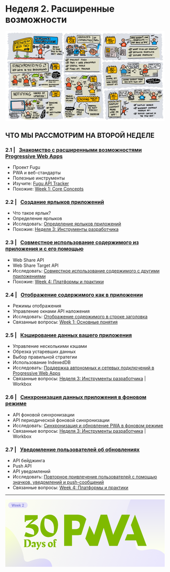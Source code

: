 # Неделя 2. Расширенные возможности

![Визуальное руководство по неделе расширенных возможностей](_media/week2-roadmap.png)

## ЧТО МЫ РАССМОТРИМ НА ВТОРОЙ НЕДЕЛЕ

### 2.1 | &nbsp; [Знакомство с расширенными возможностями Progressive Web Apps](01.md)

-   Проект Fugu
-   PWA и веб-стандарты
-   Полезные инструменты
-   Изучите: [Fugu API Tracker](https://fugu-tracker.web.app)
-   Похожие: [Week 1: Core Concepts](../core-concepts/index.md)

### 2.2 | &nbsp; [Создание ярлыков приложений](02.md)

-   Что такое ярлык?
-   Определение ярлыков
-   Исследовать: [Определение ярлыков приложений](https://docs.microsoft.com/en-us/microsoft-edge/progressive-web-apps-chromium/how-to/shortcuts)
-   Похожие: [Неделя 3: Инструменты разработчика](../dev-tools/index.md)

### 2.3 | &nbsp; [Совместное использование содержимого из приложения и с его помощью](03.md)

-   Web Share API
-   Web Share Target API
-   Исследовать: [Совместное использование содержимого с другими приложениями](https://docs.microsoft.com/en-us/microsoft-edge/progressive-web-apps-chromium/how-to/share)
-   Похожие: [Week 4: Платформы и практики](../platforms-practices/index.md)

### 2.4 | &nbsp; [Отображение содержимого как в приложении](04.md)

-   Режимы отображения
-   Управление окнами API наложения
-   Исследовать: [Отображение содержимого в строке заголовка](https://docs.microsoft.com/en-us/microsoft-edge/progressive-web-apps-chromium/how-to/window-controls-overlay)
-   Связанные вопросы: [Week 1: Основные понятия](../core-concepts/index.md)

### 2.5 | &nbsp; [Кэширование данных вашего приложения](05.md)

-   Управление несколькими кэшами
-   Обрезка устаревших данных
-   Выбор правильной стратегии
-   Использование IndexedDB
-   Исследовать: [Поддержка автономных и сетевых подключений в Progressive Web Apps](https://docs.microsoft.com/en-us/microsoft-edge/progressive-web-apps-chromium/how-to/offline)
-   Связанные вопросы: [Неделя 3: Инструменты разработчика](../dev-tools/index.md) | Workbox

### 2.6 | &nbsp; [Синхронизация данных приложения в фоновом режиме](06.md)

-   API фоновой синхронизации
-   API периодической фоновой синхронизации
-   Исследовать: [Синхронизация и обновление PWA в фоновом режиме](https://docs.microsoft.com/en-us/microsoft-edge/progressive-web-apps-chromium/how-to/background-syncs)
-   Связанные вопросы: [Неделя 3: Инструменты разработчика](../dev-tools/index.md) | Workbox

### 2.7 | &nbsp; [Уведомление пользователей об обновлениях](07.md)

-   API бейджинга
-   Push API
-   API уведомлений
-   Исследовать: [Повторное привлечение пользователей с помощью значков, уведомлений и push-сообщений](https://docs.microsoft.com/en-us/microsoft-edge/progressive-web-apps-chromium/how-to/notifications-badges)
-   Связанные вопросы: [Week 4: Платформы и практики](../platforms-practices/index.md)

---

![Визуальное руководство по неделе основных концепций!](_media/week2-banner.png)
